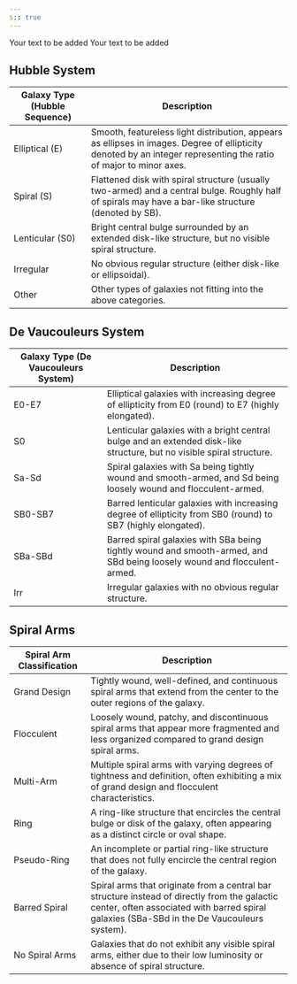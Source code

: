 ```yaml
---
s:: true
---
```

Your text to be added
Your text to be added

## Hubble System
| Galaxy Type (Hubble Sequence)                                                                                                                                                                                                                                        | Description                                                                                                                                                       |
|----------------------------------------------------------------------------------------------------------------------------------------------------------------------------------------------------------------------------------------------------------------------|-------------------------------------------------------------------------------------------------------------------------------------------------------------------|
| Elliptical (E)                                                                                                                                                                                                                                                       | Smooth, featureless light distribution, appears as ellipses in images. Degree of ellipticity denoted by an integer representing the ratio of major to minor axes. |
| Spiral (S)                                                                                                                                                                                                                                                           | Flattened disk with spiral structure (usually two-armed) and a central bulge. Roughly half of spirals may have a bar-like structure (denoted by SB).              |
| Lenticular (S0)                                                                                                                                                                                                                                                      | Bright central bulge surrounded by an extended disk-like structure, but no visible spiral structure.                                                              |
| Irregular                                                                                                                                                                                                                                                            | No obvious regular structure (either disk-like or ellipsoidal).                                                                                                   |
| Other                                                                                                                                                                                                                                                                | Other types of galaxies not fitting into the above categories.                                                                                                    |


## De Vaucouleurs System
| Galaxy Type (De Vaucouleurs System) | Description                                                                                                             |
|-------------------------------------|-------------------------------------------------------------------------------------------------------------------------|
| E0-E7                               | Elliptical galaxies with increasing degree of ellipticity from E0 (round) to E7 (highly elongated).                     |
| S0                                  | Lenticular galaxies with a bright central bulge and an extended disk-like structure, but no visible spiral structure.   |
| Sa-Sd                               | Spiral galaxies with Sa being tightly wound and smooth-armed, and Sd being loosely wound and flocculent-armed.          |
| SB0-SB7                             | Barred lenticular galaxies with increasing degree of ellipticity from SB0 (round) to SB7 (highly elongated).            |
| SBa-SBd                             | Barred spiral galaxies with SBa being tightly wound and smooth-armed, and SBd being loosely wound and flocculent-armed. |
| Irr                                 | Irregular galaxies with no obvious regular structure.                                                                   |

## Spiral Arms

| Spiral Arm Classification | Description                                                                                                                                                                                |
|---------------------------|--------------------------------------------------------------------------------------------------------------------------------------------------------------------------------------------|
| Grand Design              | Tightly wound, well-defined, and continuous spiral arms that extend from the center to the outer regions of the galaxy.                                                                    |
| Flocculent                | Loosely wound, patchy, and discontinuous spiral arms that appear more fragmented and less organized compared to grand design spiral arms.                                                  |
| Multi-Arm                 | Multiple spiral arms with varying degrees of tightness and definition, often exhibiting a mix of grand design and flocculent characteristics.                                              |
| Ring                      | A ring-like structure that encircles the central bulge or disk of the galaxy, often appearing as a distinct circle or oval shape.                                                          |
| Pseudo-Ring               | An incomplete or partial ring-like structure that does not fully encircle the central region of the galaxy.                                                                                |
| Barred Spiral             | Spiral arms that originate from a central bar structure instead of directly from the galactic center, often associated with barred spiral galaxies (SBa-SBd in the De Vaucouleurs system). |
| No Spiral Arms            | Galaxies that do not exhibit any visible spiral arms, either due to their low luminosity or absence of spiral structure.                                                                   |


